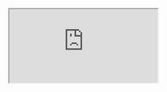 <iframe src="http://www.chemistryworld.com/news/synthetic-molecules-fold-up-into-abiotic-proteins/3009974.article"></iframe>